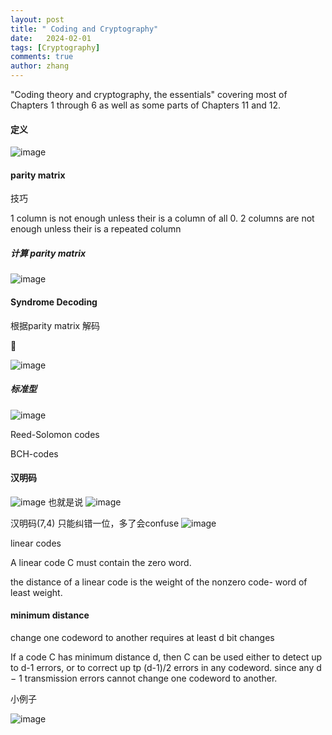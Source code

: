 ```yaml
---
layout: post
title: " Coding and Cryptography"
date:   2024-02-01
tags: [Cryptography]
comments: true
author: zhang
---
```

"Coding theory and cryptography, the essentials" 
covering most of Chapters 1 through 6 as well as some parts of Chapters 11 and 12. 
#### 定义
![image](https://github.com/zhang-mickey/zhang-mickey.github.io/assets/145342600/d810c155-8374-4a3a-ab92-4198955d0920)


#### parity matrix 
技巧

1 column is not enough unless their is a column of all 0.
2 columns are not enough unless their is a repeated column

##### 计算 parity matrix

![image](https://github.com/zhang-mickey/zhang-mickey.github.io/assets/145342600/1274dee9-f856-4921-9b15-f68c35f2d1ee)

#### Syndrome Decoding
根据parity matrix 解码

🌰

![image](https://github.com/zhang-mickey/zhang-mickey.github.io/assets/145342600/fe0e62d2-6dab-4d2f-8f99-e10a539182d8)

##### 标准型
![image](https://github.com/zhang-mickey/zhang-mickey.github.io/assets/145342600/8acf2b6e-c0f1-4188-b769-86aca27f1bd5)

Reed-Solomon codes

BCH-codes
#### 汉明码
![image](https://github.com/zhang-mickey/zhang-mickey.github.io/assets/145342600/d83d1e14-2ab8-45d0-ae6d-0a71657b41e9)
也就是说
![image](https://github.com/zhang-mickey/zhang-mickey.github.io/assets/145342600/644ee4d1-1fc7-4e0b-8162-ddf15aaefb3b)

汉明码(7,4)
只能纠错一位，多了会confuse
![image](https://github.com/zhang-mickey/zhang-mickey.github.io/assets/145342600/ae49009e-034c-4a01-a335-91824aec8799)

linear codes

A linear code C must contain the zero word.

the distance of a linear code is the weight of the nonzero code- word of least weight.
#### minimum distance 

change one codeword to another requires at least d bit changes

If a code C has minimum distance d, then C can be used either to detect up to d-1 errors, or to correct up tp (d-1)/2 errors in any codeword. 
since any d − 1 transmission errors cannot change one codeword to another.

小例子

![image](https://github.com/zhang-mickey/zhang-mickey.github.io/assets/145342600/5f4158dc-b512-4e85-8837-4f5674f2a20e)
